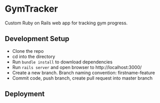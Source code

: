# GymTracker

Custom Ruby on Rails web app for tracking gym progress.

## Development Setup

* Clone the repo
* cd into the directory
* Run `bundle install` to download dependencies
* Run `rails server` and open browser to http://localhost:3000/
* Create a new branch. Branch naming convention: firstname-feature
* Commit code, push branch, create pull request into master branch

## Deployment

